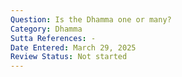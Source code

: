```yaml
---
Question: Is the Dhamma one or many?
Category: Dhamma
Sutta References: -
Date Entered: March 29, 2025
Review Status: Not started
---
```

